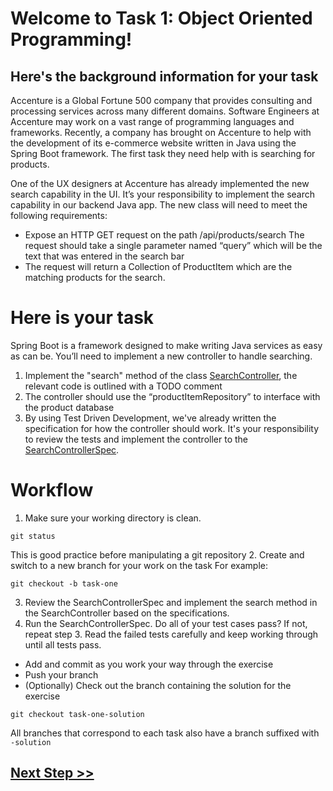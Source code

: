# Welcome to Task 1: Object Oriented Programming!
## Here's the background information for your task

Accenture is a Global Fortune 500 company that provides consulting and processing services across many different domains. Software Engineers at Accenture may work on a vast range of programming languages and frameworks. Recently, a company has brought on Accenture to help with the development of its e-commerce website written in Java using the Spring Boot framework. The first task they need help with is searching for products.

One of the UX designers at Accenture has already implemented the new search capability in the UI. It’s your responsibility to implement the search capability in our backend Java app. The new class will need to meet the following requirements:

- Expose an HTTP GET request on the path /api/products/search
The request should take a single parameter named “query” which will be the text that was entered in the search bar
- The request will return a Collection of ProductItem which are the matching products for the search.

# Here is your task
Spring Boot is a framework designed to make writing Java services as easy as can be. You’ll need to implement a new controller to handle searching.

1. Implement the "search" method of the class [SearchController](../src/main/java/com/mockcompany/webapp/controller/SearchController.java), the relevant code is outlined with a TODO comment
2. The controller should use the “productItemRepository” to interface with the product database
3. By using Test Driven Development, we've already written the specification for how the controller should work. It's your responsibility to review the tests and implement the controller to the [SearchControllerSpec](../src/test/groovy/com/mockcompany/webapp/controller/SearchControllerSpec.groovy).

# Workflow
1. Make sure your working directory is clean.  
```
git status
```
This is good practice before manipulating a git repository
2. Create and switch to a new branch for your work on the task
For example:
```
git checkout -b task-one
```
3. Review the SearchControllerSpec and implement the search method in the SearchController based on the specifications.
4. Run the SearchControllerSpec. Do all of your test cases pass? If not, repeat step 3. Read the failed tests carefully and keep working through until all tests pass.
- Add and commit as you work your way through the exercise
- Push your branch
- (Optionally) Check out the branch containing the solution for the exercise
```
git checkout task-one-solution
```
All branches that correspond to each task also have a branch suffixed with `-solution`

## [Next Step >>](./2.task-two.md)